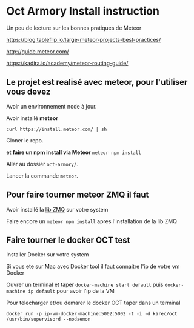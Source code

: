 Oct Armory Install instruction
==============================

Un peu de lecture sur les bonnes pratiques de Meteor

https://blog.tableflip.io/large-meteor-projects-best-practices/

http://guide.meteor.com/

https://kadira.io/academy/meteor-routing-guide/


Le projet est realisé avec meteor, pour l'utiliser vous devez
----------------------------------------------

Avoir un environnement node à jour.


Avoir installé **meteor**


`curl https://install.meteor.com/ | sh`



Cloner le repo.


et **faire un npm install via Meteor**
`meteor npm install`


Aller au dossier `oct-armory/`.


Lancer la commande `meteor`.

Pour faire tourner meteor ZMQ il faut 
-------------------------------------

Avoir installé la [lib ZMQ](http://zeromq.org/intro:get-the-software) sur votre system

Faire encore un `meteor npm install` apres l'installation de la lib ZMQ

Faire tourner le docker OCT test
--------------------------------

Installer Docker sur votre system

Si vous ete sur Mac avec Docker tool il faut connaitre l'ip de votre vm Docker

Ouvrer un terminal et taper `docker-machine start default` puis `docker-machine ip default` pour avoir l'ip de la VM

Pour telecharger et/ou demarer le docker OCT taper dans un terminal

`docker run -p ip-vm-docker-machine:5002:5002 -t -i -d karec/oct /usr/bin/supervisord --nodaemon`


